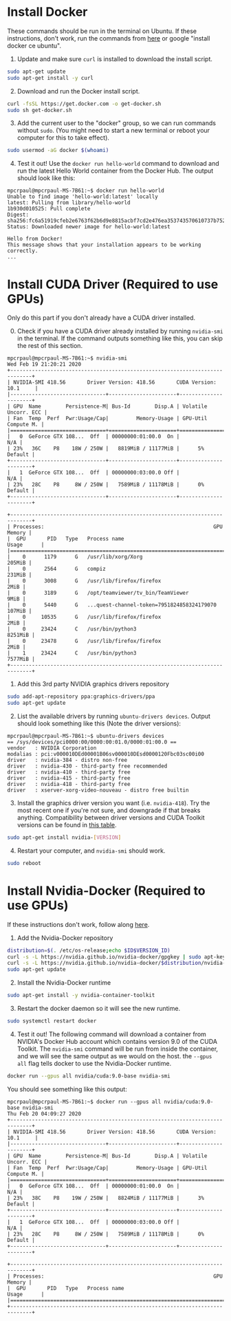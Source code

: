 # Install Docker

These commands should be run in the terminal on Ubuntu.
If these instructions, don't work, run the commands from [here](https://docs.docker.com/install/linux/docker-ce/ubuntu/) or google "install docker ce ubuntu".

1. Update and make sure `curl` is installed to download the install script.
```Bash
sudo apt-get update
sudo apt-get install -y curl
```

2. Download and run the Docker install script.
```Bash
curl -fsSL https://get.docker.com -o get-docker.sh
sudo sh get-docker.sh
```

3. Add the current user to the "docker" group, so we can run commands without `sudo`. (You might need to start a new terminal or reboot your computer for this to take effect).
```Bash
sudo usermod -aG docker $(whoami)
```

4. Test it out! Use the `docker run hello-world` command to download and run the latest Hello World container from the Docker Hub. The output should look like this:
```Shell Session
mpcrpaul@mpcrpaul-MS-7B61:~$ docker run hello-world
Unable to find image 'hello-world:latest' locally
latest: Pulling from library/hello-world
1b930d010525: Pull complete 
Digest: sha256:fc6a51919cfeb2e6763f62b6d9e8815acbf7cd2e476ea353743570610737b752
Status: Downloaded newer image for hello-world:latest

Hello from Docker!
This message shows that your installation appears to be working correctly.
...
```

# Install CUDA Driver (Required to use GPUs)

Only do this part if you don't already have a CUDA driver installed.

0. Check if you have a CUDA driver already installed by running `nvidia-smi` in the terminal. If the command outputs something like this, you can skip the rest of this section.
```Shell Session
mpcrpaul@mpcrpaul-MS-7B61:~$ nvidia-smi
Wed Feb 19 21:20:21 2020       
+-----------------------------------------------------------------------------+
| NVIDIA-SMI 418.56       Driver Version: 418.56       CUDA Version: 10.1     |
|-------------------------------+----------------------+----------------------+
| GPU  Name        Persistence-M| Bus-Id        Disp.A | Volatile Uncorr. ECC |
| Fan  Temp  Perf  Pwr:Usage/Cap|         Memory-Usage | GPU-Util  Compute M. |
|===============================+======================+======================|
|   0  GeForce GTX 108...  Off  | 00000000:01:00.0  On |                  N/A |
| 23%   36C    P8    18W / 250W |   8819MiB / 11177MiB |      5%      Default |
+-------------------------------+----------------------+----------------------+
|   1  GeForce GTX 108...  Off  | 00000000:03:00.0 Off |                  N/A |
| 23%   28C    P8     8W / 250W |   7589MiB / 11178MiB |      0%      Default |
+-------------------------------+----------------------+----------------------+
                                                                               
+-----------------------------------------------------------------------------+
| Processes:                                                       GPU Memory |
|  GPU       PID   Type   Process name                             Usage      |
|=============================================================================|
|    0      1179      G   /usr/lib/xorg/Xorg                           205MiB |
|    0      2564      G   compiz                                       231MiB |
|    0      3008      G   /usr/lib/firefox/firefox                       2MiB |
|    0      3189      G   /opt/teamviewer/tv_bin/TeamViewer              9MiB |
|    0      5440      G   ...quest-channel-token=7951824858324179070   107MiB |
|    0     10535      G   /usr/lib/firefox/firefox                       2MiB |
|    0     23424      C   /usr/bin/python3                            8251MiB |
|    0     23478      G   /usr/lib/firefox/firefox                       2MiB |
|    1     23424      C   /usr/bin/python3                            7577MiB |
+-----------------------------------------------------------------------------+
```

1. Add this 3rd party NVIDIA graphics drivers repository
```Bash
sudo add-apt-repository ppa:graphics-drivers/ppa
sudo apt-get update
```

2. List the available drivers by running `ubuntu-drivers devices`. Output should look something like this (Note the driver versions):
```Shell Session
mpcrpaul@mpcrpaul-MS-7B61:~$ ubuntu-drivers devices
== /sys/devices/pci0000:00/0000:00:01.0/0000:01:00.0 ==
vendor   : NVIDIA Corporation
modalias : pci:v000010DEd00001B06sv000010DEsd0000120Fbc03sc00i00
driver   : nvidia-384 - distro non-free
driver   : nvidia-430 - third-party free recommended
driver   : nvidia-410 - third-party free
driver   : nvidia-415 - third-party free
driver   : nvidia-418 - third-party free
driver   : xserver-xorg-video-nouveau - distro free builtin
```

3. Install the graphics driver version you want (i.e. `nvidia-418`). Try the most recent one if you're not sure, and downgrade if that breaks anything. Compatibility between driver versions and CUDA Toolkit versions can be found in [this table](https://docs.nvidia.com/deploy/cuda-compatibility/index.html#binary-compatibility__table-toolkit-driver).
```Bash
sudo apt-get install nvidia-[VERSION]
```

4. Restart your computer, and `nvidia-smi` should work.
```Bash
sudo reboot
```

# Install Nvidia-Docker (Required to use GPUs)

If these instructions don't work, follow along [here](https://github.com/NVIDIA/nvidia-docker).

1. Add the Nvidia-Docker repository
```Bash
distribution=$(. /etc/os-release;echo $ID$VERSION_ID)
curl -s -L https://nvidia.github.io/nvidia-docker/gpgkey | sudo apt-key add -
curl -s -L https://nvidia.github.io/nvidia-docker/$distribution/nvidia-docker.list | sudo tee /etc/apt/sources.list.d/nvidia-docker.list
sudo apt-get update
```

2. Install the Nvidia-Docker runtime
```Bash
sudo apt-get install -y nvidia-container-toolkit
```

3. Restart the docker daemon so it will see the new runtime.
```Bash
sudo systemctl restart docker
```

4. Test it out! The following command will download a container from NVIDIA's Docker Hub account which contains version 9.0 of the CUDA Toolkit. The `nvidia-smi` command will be run from inside the container, and we will see the same output as we would on the host. the `--gpus all` flag tells docker to use the Nvidia-Docker runtime.
```Bash
docker run --gpus all nvidia/cuda:9.0-base nvidia-smi
```
You should see something like this output:
```Shell Session
mpcrpaul@mpcrpaul-MS-7B61:~$ docker run --gpus all nvidia/cuda:9.0-base nvidia-smi
Thu Feb 20 04:09:27 2020       
+-----------------------------------------------------------------------------+
| NVIDIA-SMI 418.56       Driver Version: 418.56       CUDA Version: 10.1     |
|-------------------------------+----------------------+----------------------+
| GPU  Name        Persistence-M| Bus-Id        Disp.A | Volatile Uncorr. ECC |
| Fan  Temp  Perf  Pwr:Usage/Cap|         Memory-Usage | GPU-Util  Compute M. |
|===============================+======================+======================|
|   0  GeForce GTX 108...  Off  | 00000000:01:00.0  On |                  N/A |
| 23%   38C    P8    19W / 250W |   8824MiB / 11177MiB |      3%      Default |
+-------------------------------+----------------------+----------------------+
|   1  GeForce GTX 108...  Off  | 00000000:03:00.0 Off |                  N/A |
| 23%   28C    P8     8W / 250W |   7589MiB / 11178MiB |      0%      Default |
+-------------------------------+----------------------+----------------------+
                                                                               
+-----------------------------------------------------------------------------+
| Processes:                                                       GPU Memory |
|  GPU       PID   Type   Process name                             Usage      |
|=============================================================================|
+-----------------------------------------------------------------------------+
```
